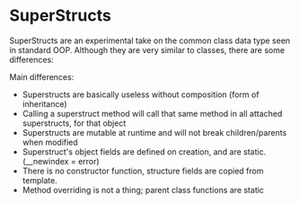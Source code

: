 
# SuperStructs

SuperStructs are an experimental take on the common class data type seen in standard OOP.
Although they are very similar to classes, there are some differences:

Main differences:
- Superstructs are basically useless without composition (form of inheritance)
- Calling a superstruct method will call that same method in all attached superstructs, for that object
- Superstructs are mutable at runtime and will not break children/parents when modified
- Superstruct's object fields are defined on creation, and are static. (__newindex = error)
- There is no constructor function, structure fields are copied from template.
- Method overriding is not a thing; parent class functions are static



